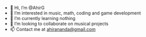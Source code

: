 - 👋 Hi, I’m @AhirG
- 👀 I’m interested in music, math, coding and game development
- 🌱 I’m currently learning nothing
- 💞️ I’m looking to collaborate on musical projects
- 📫 Contact me at ahirananda@gmail.com

<!---
AhirG/AhirG is a ✨ special ✨ repository because its `README.md` (this file) appears on your GitHub profile.
You can click the Preview link to take a look at your changes.
--->
